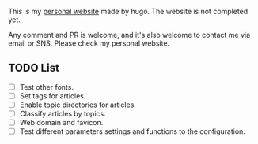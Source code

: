 This is my [personal website](https://ujkuo.github.io) made by hugo. The website is not completed yet.

Any comment and PR is welcome, and it's also welcome to contact me via email or SNS. Please check my personal website.

## TODO List

- [ ] Test other fonts.
- [ ] Set tags for articles.
- [ ] Enable topic directories for articles.
- [ ] Classify articles by topics.
- [ ] Web domain and favicon.
- [ ] Test different parameters settings and functions to the configuration.
